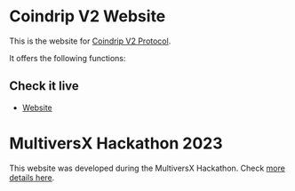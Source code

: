 # Coindrip V2 Website

This is the website for [Coindrip V2 Protocol](https://github.com/CoinDrip-finance/protocol-v2).

It offers the following functions:

## Check it live

- [Website](https://coindrip.finance/)

# MultiversX Hackathon 2023

This website was developed during the MultiversX Hackathon. Check [more details here](https://github.com/CoinDrip-finance/protocol-v2#multiversx-hackathon-2023).
